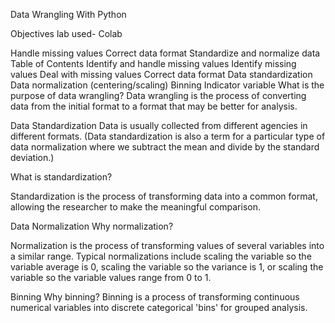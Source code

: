 Data Wrangling With Python

Objectives
lab used- Colab

Handle missing values
Correct data format
Standardize and normalize data
Table of Contents
Identify and handle missing values
Identify missing values
Deal with missing values
Correct data format
Data standardization
Data normalization (centering/scaling)
Binning
Indicator variable
What is the purpose of data wrangling?
Data wrangling is the process of converting data from the initial format to a format that may be better for analysis.



Data Standardization
Data is usually collected from different agencies in different formats. (Data standardization is also a term for a particular type of data normalization where we subtract the mean and divide by the standard deviation.)

What is standardization?

Standardization is the process of transforming data into a common format, allowing the researcher to make the meaningful comparison.



Data Normalization
Why normalization?

Normalization is the process of transforming values of several variables into a similar range. Typical normalizations include scaling the variable so the variable average is 0, scaling the variable so the variance is 1, or scaling the variable so the variable values range from 0 to 1.



Binning
Why binning?
Binning is a process of transforming continuous numerical variables into discrete categorical 'bins' for grouped analysis.



